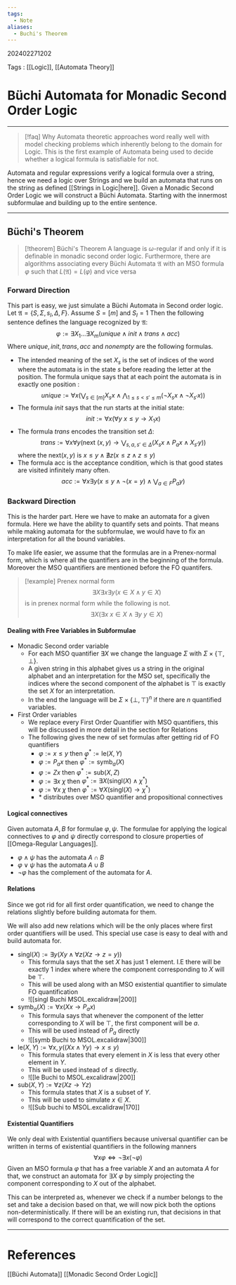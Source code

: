 ```yaml
---
tags:
  - Note
aliases:
  - Buchi's Theorem
---
```

202402271202

Tags : [[Logic]], [[Automata Theory]]
# Büchi Automata for Monadic Second Order Logic
---
 >[!faq] Why
 >Automata theoretic approaches word really well with model checking problems which inherently belong to the domain for Logic. This is the first example of Automata being used to decide whether a logical formula is satisfiable for not.
  
Automata and regular expressions verify a logical formula over a string, hence we need a logic over Strings and we build an automata that runs on the string as defined [[Strings in Logic|here]].
Given a Monadic Second Order Logic we will construct a Büchi Automata. Starting with the innermost subformulae and building up to the entire sentence.

 ---
## Büchi's Theorem
>[!theorem] Büchi's Theorem
>A language is $\omega$-regular if and only if it is definable in monadic second order logic. 
>Furthermore, there are algorithms associating every Büchi Automata $\mathfrak A$ with an MSO formula $\varphi$ such that $L(\mathfrak A)=L(\varphi)$ and vice versa
### Forward Direction
This part is easy, we just simulate a Büchi Automata in Second order logic.
Let $\mathfrak A= \{ S, \Sigma, s_{I}, \Delta, F \}$. Assume $S=[m]$ and $S_I=1$ Then the following sentence defines the language recognized by $\mathfrak A$:
$$
\varphi := \exists X_{1}\dots \exists X_{m}(unique \land init\land trans\land acc)
$$
Where $unique, init, trans, acc$ and $nonempty$ are the following formulas.
- The intended meaning of the set $X_s$ is the set of indices of the word where the automata is in the state $s$ before reading the letter at the position. The formula unique says that at each point the automata is in exactly one position : $$unique:=\forall x\left(\bigvee_{s\in[m]} X_{s}x \land \bigwedge_{1 \leq s<s'\leq m}(\lnot X_{s}x\land\lnot X_{s'}x)\right)$$
- The formula $init$ says that the run starts at the initial state:$$init:=\forall x(\forall y\ x\leq y \to X_{1}x)$$
- The formula $trans$ encodes the transition set $\Delta$: $$trans:=\forall x \forall y\left(\text{next }(x,y)\to\bigvee_{s,a,s'\in\Delta}(X_{s}x \land P_{a} x\land X_{s'}y)\right)$$ where the $\text{next}(x,y)$ is $x \leq y \land \nexists z(x\leq z \land z\leq y)$ 
- The formula $\text{acc}$ is the acceptance condition, which is that good states are visited infinitely many often. $$acc:=\forall x\exists y \left(x \leq y \land \lnot(x=y) \land \bigvee_{a\in F}P_{a} y\right)$$
### Backward Direction
This is the harder part. Here we have to make an automata for a given formula. Here we have the ability to quantify sets and points. That means while making automata for the subformulae, we would have to fix an interpretation for all the bound variables.

To make life easier, we assume that the formulas are in a Prenex-normal form, which is where all the quantifiers are in the beginning of the formula. Moreover the MSO quantifiers are mentioned before the FO quantifers.
>[!example] Prenex normal form
>$$
>\exists X \exists x \exists y(x\in X \land y \in X)
>$$
>is in prenex normal form while the following is not.
>$$
>\exists X (\exists x\ x\in X \land \exists y\ y\in X)
>$$

#### Dealing with Free Variables in Subformulae
- Monadic Second order variable
	- For each MSO quantifier $\exists X$ we change the language $\Sigma$ with $\Sigma\times \{ \top,\bot \}$. 
	- A given string in this alphabet gives us a string in the original alphabet and an interpretation for the MSO set, specifically the indices where the second component of the alphabet is $\top$ is exactly the set $X$ for an interpretation.
	- In the end the language will be $\Sigma\times \{ \bot, \top \}^n$ if there are $n$ quantified variables.
- First Order variables
	- We replace every First Order Quantifier with MSO quantifiers, this will be discussed in more detail in the section for Relations
	- The following gives the new of set formulas after getting rid of FO quantifiers
		- $\varphi := x \le y$ then $\varphi^*:=\text{le}(X, Y)$
		- $\varphi:=P_a x$ then $\varphi^*:=\text{symb}_{a}(X)$
		- $\varphi:= Z x$ then  $\varphi^*:=\text{sub}(X, Z)$
		- $\varphi:= \exists x\ \chi$ then $\varphi^*:=\exists X(\text{singl}(X) \land \chi^*)$
		- $\varphi := \forall x\ \chi$ then $\varphi^*:=\forall X(\text{singl}(X) \to\chi^*)$
		- $*$ distributes over MSO quantifier and propositional connectives

#### Logical connectives
Given automata $A, B$ for formulae $\varphi, \psi$. The formulae for applying the logical connectives to $\varphi$ and $\psi$ directly correspond to closure properties of [[Omega-Regular Languages]].
- $\varphi \land \psi$ has the automata $A\cap B$ 
- $\varphi \lor \psi$ has the automata $A\cup B$
- $\lnot\varphi$ has the complement of the automata for $A$.

#### Relations
Since we got rid for all first order quantification, we need to change the relations slightly before building automata for them. 

We will also add new relations which will be the only places where first order quantifiers will be used. This special use case is easy to deal with and build automata for.

- $\text{singl}(X) := \exists y(Xy \land \forall z(X z\to z=y))$
	- This formula says that the set $X$ has just $1$ element. I.E there will be exactly 1 index where where the component corresponding to $X$ will be $\top$.
	- This will be used along with an MSO existential quantifier to simulate FO quantification
	- ![[singl Buchi MSOL.excalidraw|200]]
- $\text{symb}_{a}(X):=\forall x(Xx \to P_{a}x)$
	- This formula says that whenever the component of the letter corresponding to $X$ will be $\top$, the first component will be $a$.
	- This will be used instead of $P_a$ directly
	- ![[symb Buchi to MSOL.excalidraw|300]]
- $\text{le}(X, Y) := \forall x, y((Xx \land Yy)\to x \leq y)$
	- This formula states that every element in $X$ is less that every other element in $Y$.
	- This will be used instead of $\le$ directly.
	- ![[le Buchi to MSOL.excalidraw|200]]
- $\text{sub}(X, Y):= \forall z(X z\to Yz)$
	- This formula states that $X$ is a subset of $Y$.
	- This will be used to simulate $x\in X$.
	- ![[Sub buchi to MSOL.excalidraw|170]]

#### Existential Quantifiers
We only deal with Existential quantifiers because universal quantifier can be written in terms of existential quantifiers in the following manners
$$
\forall x \varphi \iff \lnot \exists x(\lnot\varphi)
$$
Given an MSO formula $\varphi$ that has a free variable $X$ and an automata $A$ for that, we construct an automata for $\exists X\ \varphi$ by simply projecting the component corresponding to $X$ out of the alphabet. 

This can be interpreted as, whenever we check if a number belongs to the set and take a decision based on that, we will now pick both the options non-deterministically. If there will be an existing run, that decisions in that will correspond to the correct quantification of the set.

---
# References
[[Büchi Automata]]
[[Monadic Second Order Logic]]